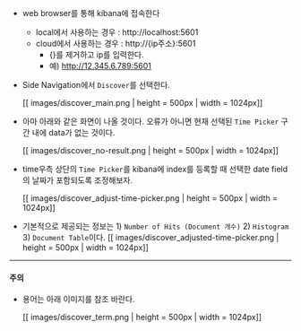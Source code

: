 * web browser를 통해 kibana에 접속한다
    * local에서 사용하는 경우 : http://localhost:5601
    * cloud에서 사용하는 경우 : http://{ip주소}:5601
        * {}를 제거하고 ip를 입력한다.
        * 예) http://12.345.6.789:5601
* Side Navigation에서 `Discover`를 선택한다.

    [[ images/discover_main.png | height = 500px | width = 1024px]]
* 아마 아래와 같은 화면이 나올 것이다. 오류가 아니면 현재 선택된 `Time Picker` 구간 내에 data가 없는 것이다.

    [[ images/discover_no-result.png | height = 500px | width = 1024px]]
* time우측 상단의 `Time Picker`를 kibana에 index를 등록할 때 선택한 date field의 날짜가 포함되도록 조정해보자.

    [[ images/discover_adjust-time-picker.png | height = 500px | width = 1024px]]
* 기본적으로 제공되는 정보는 1) `Number of Hits (Document 개수)` 2) `Histogram` 3) `Document Table`이다.
    [[ images/discover_adjusted-time-picker.png | height = 500px | width = 1024px]]

---
#### 주의
* 용어는 아래 이미지를 참조 바란다.

    [[ images/discover_term.png | height = 500px | width = 1024px]]